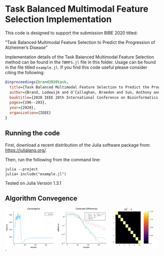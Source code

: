 # Task Balanced Multimodal Feature Selection Implementation

This code is designed to support the submission BIBE 2020 titled: 

"Task Balanced Multimodal Feature Selection to Predict the Progression of
Alzheimer’s Disease"

Implementation details of the Task Balanced Multimodal Feature Selection
method can be found in the `TBMFS.jl` file in this folder. Usage can be found
in the file titled `example.jl`. If you find this code useful please consider
citing the following:

```bibtex
@inproceedings{brand2020task,
  title={Task Balanced Multimodal Feature Selection to Predict the Progression of Alzheimer’s Disease},
  author={Brand, Lodewijk and O’Callaghan, Braedon and Sun, Anthony and Wang, Hua},
  booktitle={2020 IEEE 20th International Conference on Bioinformatics and Bioengineering (BIBE)},
  pages={196--203},
  year={2020},
  organization={IEEE}
}
```

## Running the code

First, download a recent distribution of the Julia software package from:
https://julialang.org/. 

Then, run the following from the command line:
```
julia --project
julia> include("example.jl") 
```

Tested on Julia Version 1.3.1

## Algorithm Convegence

![TBMFS Convergence](/images/convergence.png)`
